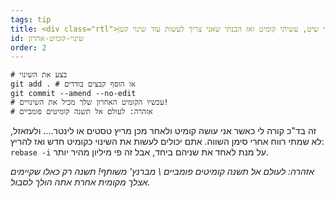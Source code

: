 ```yaml
---
tags: tip
title: <div class="rtl">אוי שיט, עשיתי קומיט ואז הבנתי שאני צריך לעשות עוד שינוי קטן!</div>
id: שינוי-קומיט-אחרון
order: 2
---
```

<div class="rtl">

```git
# בצע את השינוי
git add . # או הוסף קבצים בודדים
git commit --amend --no-edit
# עכשיו הקומיט האחרון שלך מכיל את השינויים!
# אזהרה: לעולם אל תשנה קומיטים פומביים
```

זה בד"כ קורה לי כאשר אני עושה קומיט ולאחר מכן מריץ טסטים או לינטר.... ולעזאזל, לא שמתי רווח אחרי סימן השווה.
אתם יכולים לעשות את השינוי כקומיט חדש ואז להריץ:
`rebase -i`
על מנת לאחד את שניהם ביחד, אבל זה פי מיליון מהיר יותר.

*אזהרה: לעולם אל תשנה קומיטים פומביים \ מברנץ' משותף! תשנה רק כאלו שקיימים אצלך מקומית אחרת אתה הולך לסבול.*
</div>